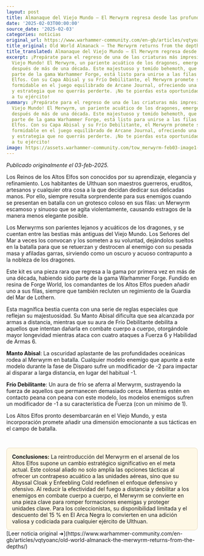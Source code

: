 ```yaml
---
layout: post
title: Almanaque del Viejo Mundo – El Merwyrm regresa desde las profundidades
date: '2025-02-03T00:00:00'
source_date: '2025-02-03'
categories: noticias
original_url: https://www.warhammer-community.com/en-gb/articles/vqtyoanc/old-world-almanack-the-merwyrm-returns-from-the-depths/
title_original: Old World Almanack – The Merwyrm returns from the depths
title_translated: Almanaque del Viejo Mundo – El Merwyrm regresa desde las profundidades
excerpt: ¡Prepárate para el regreso de una de las criaturas más impresionantes del
  Viejo Mundo! El Merwyrm, un pariente acuático de los dragones, emerge de las profundidades
  después de más de una década. Este majestuoso y temido behemoth, que una vez formó
  parte de la gama Warhammer Forge, está listo para unirse a las filas de los Altos
  Elfos. Con su Capa Abisal y su Frío Debilitante, el Merwyrm promete ser un aliado
  formidable en el juego equilibrado de Arcane Journal, ofreciendo una mezcla de poder
  y estrategia que no querrás perderte. ¡No te pierdas esta oportunidad única de agregarlo
  a tu ejército!
summary: ¡Prepárate para el regreso de una de las criaturas más impresionantes del
  Viejo Mundo! El Merwyrm, un pariente acuático de los dragones, emerge de las profundidades
  después de más de una década. Este majestuoso y temido behemoth, que una vez formó
  parte de la gama Warhammer Forge, está listo para unirse a las filas de los Altos
  Elfos. Con su Capa Abisal y su Frío Debilitante, el Merwyrm promete ser un aliado
  formidable en el juego equilibrado de Arcane Journal, ofreciendo una mezcla de poder
  y estrategia que no querrás perderte. ¡No te pierdas esta oportunidad única de agregarlo
  a tu ejército!
image: https://assets.warhammer-community.com/tow_merwyrm-feb03-image1-hs9klzggau.jpg
---
```


*Publicado originalmente el 03-feb-2025.*


Los Reinos de los Altos Elfos son conocidos por su aprendizaje, elegancia y refinamiento. Los habitantes de Ulthuan son maestros guerreros, eruditos, artesanos y cualquier otra cosa a la que decidan dedicar sus delicadas manos. Por ello, siempre resulta sorprendente para sus enemigos cuando se presentan en batalla con un grotesco coloso en sus filas: un Merwyrm escamoso y sinuoso que se agita violentamente, causando estragos de la manera menos elegante posible.

Los Merwyrms son parientes lejanos y acuáticos de los dragones, y se cuentan entre las bestias más antiguas del Viejo Mundo. Los Señores del Mar a veces los convocan y los someten a su voluntad, dejándolos sueltos en la batalla para que se retuerzan y destrocen al enemigo con su pesada masa y afiladas garras, sirviendo como un oscuro y acuoso contrapunto a la nobleza de los dragones.

Este kit es una pieza rara que regresa a la gama por primera vez en más de una década, habiendo sido parte de la gama Warhammer Forge. Fundido en resina de Forge World, los comandantes de los Altos Elfos pueden añadir uno a sus filas, siempre que también recluten un regimiento de la Guardia del Mar de Lothern.

Esta magnífica bestia cuenta con una serie de reglas especiales que reflejan su majestuosidad. Su Manto Abisal dificulta que sea alcanzada por armas a distancia, mientras que su aura de Frío Debilitante debilita a aquellos que intentan dañarla en combate cuerpo a cuerpo, otorgándole mayor longevidad mientras ataca con cuatro ataques a Fuerza 6 y Habilidad de Armas 6.

**Manto Abisal**: La oscuridad aplastante de las profundidades oceánicas rodea al Merwyrm en batalla. Cualquier modelo enemigo que apunte a este modelo durante la fase de Disparo sufre un modificador de -2 para impactar al disparar a larga distancia, en lugar del habitual -1.

**Frío Debilitante**: Un aura de frío se aferra al Merwyrm, sustrayendo la fuerza de aquellos que permanecen demasiado cerca. Mientras estén en contacto peana con peana con este modelo, los modelos enemigos sufren un modificador de -1 a su característica de Fuerza (con un mínimo de 1).

Los Altos Elfos pronto desembarcarán en el Viejo Mundo, y esta incorporación promete añadir una dimensión emocionante a sus tácticas en el campo de batalla.

<div style="margin-top:3em;padding:1em;background:#fef8e6;border:1px solid #eadbbd;border-radius:8px;">
<strong>Conclusiones:</strong> La reintroducción del Merwyrm en el arsenal de los Altos Elfos supone un cambio estratégico significativo en el meta actual. Este colosal aliado no solo amplía las opciones tácticas al ofrecer un contrapeso acuático a las unidades aéreas, sino que su Abyssal Cloak y Enfeebling Cold redefinen el enfoque defensivo y ofensivo. Al reducir la efectividad del fuego a distancia y debilitar a los enemigos en combate cuerpo a cuerpo, el Merwyrm se convierte en una pieza clave para romper formaciones enemigas y proteger unidades clave. Para los coleccionistas, su disponibilidad limitada y el descuento del 15 % en El Arca Negra lo convierten en una adición valiosa y codiciada para cualquier ejército de Ulthuan.
</div>
[Leer noticia original ➜](https://www.warhammer-community.com/en-gb/articles/vqtyoanc/old-world-almanack-the-merwyrm-returns-from-the-depths/)